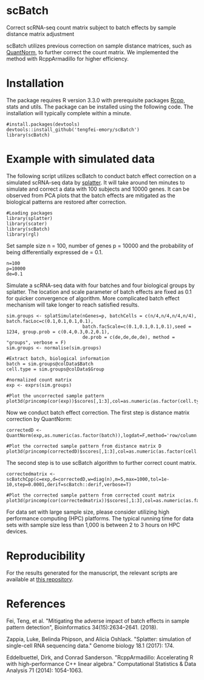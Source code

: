 # scBatch
Correct scRNA-seq count matrix subject to batch effects by sample distance matrix adjustment

scBatch utilizes previous correction on sample distance matrices, such as [QuantNorm](github.com/tengfei-emory/QuantNorm), to further correct the count matrix. We implemented the method with RcppArmadillo for higher efficiency.

# Installation
The package requires R version 3.3.0 with prerequisite packages [Rcpp](https://CRAN.R-project.org/package=Rcpp), stats and utils. The package can be installed using the following code. The installation will typically complete within a minute.
```{r}
#install.packages(devtools)
devtools::install_github('tengfei-emory/scBatch')
library(scBatch)
```

# Example with simulated data
The following script utilizes scBatch to conduct batch effect correction on a simulated scRNA-seq data by [splatter](https://bioconductor.org/packages/release/bioc/html/splatter.html). It will take around ten minutes to simulate and correct a data with 100 subjects and 10000 genes. It can be observed from PCA plots that the batch effects are mitigated as the biological patterns are restored after correction. 

```{r}
#Loading packages
library(splatter)
library(scater)
library(scBatch)
library(rgl)
```

Set sample size n = 100, number of genes p = 10000 and the probability of being differentially expressed de = 0.1.
```{r}
n=100
p=10000
de=0.1
```

Simulate a scRNA-seq data with four batches and four biological groups by splatter. The location and scale parameter of batch effects are fixed as 0.1 for quicker convergence of algorithm. More complicated batch effect mechanism will take longer to reach satisfied results.

```{r}
sim.groups <- splatSimulate(nGenes=p, batchCells = c(n/4,n/4,n/4,n/4), batch.facLoc=c(0.1,0.1,0.1,0.1),
                            batch.facScale=c(0.1,0.1,0.1,0.1),seed = 1234, group.prob = c(0.4,0.3,0.2,0.1),
                            de.prob = c(de,de,de,de), method = "groups", verbose = F)
sim.groups <- normalise(sim.groups)

#Extract batch, biological information
batch = sim.groups@colData$Batch
cell.type = sim.groups@colData$Group

#normalized count matrix
exp <- exprs(sim.groups)

#Plot the uncorrected sample pattern
plot3d(princomp(cor(exp))$scores[,1:3],col=as.numeric(as.factor(cell.type)))
```

Now we conduct batch effect correction. The first step is distance matrix correction by QuantNorm:

```{r}
correctedD <- QuantNorm(exp,as.numeric(as.factor(batch)),logdat=F,method='row/column',cor_method='pearson',max=5)

#Plot the corrected sample pattern from distance matrix D
plot3d(princomp(correctedD)$scores[,1:3],col=as.numeric(as.factor(cell.type)))
```

The second step is to use scBatch algorithm to further correct count matrix. 

```{r}
correctedmatrix <-scBatchCpp(c=exp,d=correctedD,w=diag(n),m=5,max=1000,tol=1e-10,step=0.0001,derif=scBatch::derif,verbose=T)

#Plot the corrected sample pattern from corrected count matrix
plot3d(princomp(cor(correctedmatrix))$scores[,1:3],col=as.numeric(as.factor(cell.type)))
```

For data set with large sample size, please consider utilizing high performance computing (HPC) platforms. The typical running time for data sets with sample size less than 1,000 is between 2 to 3 hours on HPC devices.

# Reproducibility
For the results generated for the manuscript, the relevant scripts are available at [this repository](https://github.com/tengfei-emory/scBatch-paper-scripts).

# References
Fei, Teng, et al. "Mitigating the adverse impact of batch effects in sample pattern detection", Bioinformatics 34(15):2634–2641. (2018).

Zappia, Luke, Belinda Phipson, and Alicia Oshlack. "Splatter: simulation of single-cell RNA sequencing data." Genome biology 18.1 (2017): 174.

Eddelbuettel, Dirk, and Conrad Sanderson. "RcppArmadillo: Accelerating R with high-performance C++ linear algebra." Computational Statistics & Data Analysis 71 (2014): 1054-1063.
